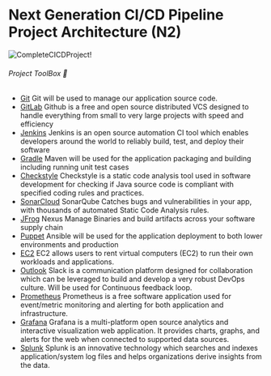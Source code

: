 # Next Generation CI/CD Pipeline Project Architecture (N2)
![CompleteCICDProject!](https://lucid.app/publicSegments/view/30a8a296-1b3f-4184-a26f-5ff5e9965d35/image.png) 

###### Project ToolBox 🧰
- [Git](https://git-scm.com/) Git will be used to manage our application source code.
- [GitLab](https://gitlab.com/) Github is a free and open source distributed VCS designed to handle everything from small to very large projects with speed and efficiency
- [Jenkins](https://www.jenkins.io/) Jenkins is an open source automation CI tool which enables developers around the world to reliably build, test, and deploy their software
- [Gradle](https://gradle.com/) Maven will be used for the application packaging and building including running unit test cases
- [Checkstyle](https://checkstyle.sourceforge.io/) Checkstyle is a static code analysis tool used in software development for checking if Java source code is compliant with specified coding rules and practices.
- [SonarCloud](https://sonarsource.com/) SonarQube Catches bugs and vulnerabilities in your app, with thousands of automated Static Code Analysis rules.
- [JFrog](https://www.jfrog.com/) Nexus Manage Binaries and build artifacts across your software supply chain
- [Puppet](https://www.puppet.com/) Ansible will be used for the application deployment to both lower environments and production
- [EC2](https://aws.amazon.com/ec2/) EC2 allows users to rent virtual computers (EC2) to run their own workloads and applications.
- [Outlook](https://outlook.com/) Slack is a communication platform designed for collaboration which can be leveraged to build and develop a very robust DevOps culture. Will be used for Continuous feedback loop.
- [Prometheus](https://prometheus.io/) Prometheus is a free software application used for event/metric monitoring and alerting for both application and infrastructure.
- [Grafana](https://grafana.com/) Grafana is a multi-platform open source analytics and interactive visualization web application. It provides charts, graphs, and alerts for the web when connected to supported data sources.
- [Splunk](https://www.splunk.com/) Splunk is an innovative technology which searches and indexes application/system log files and helps organizations derive insights from the data.

